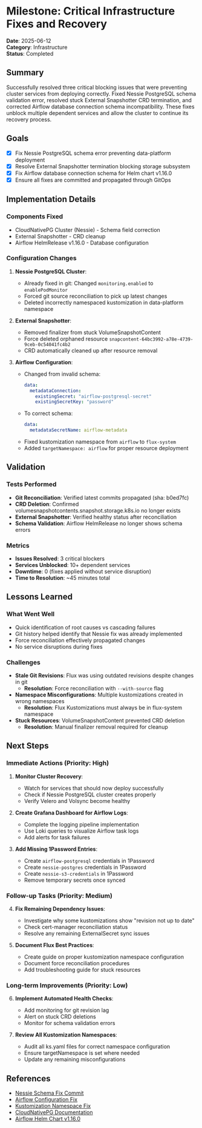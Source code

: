# Milestone: Critical Infrastructure Fixes and Recovery

**Date**: 2025-06-12  
**Category**: Infrastructure  
**Status**: Completed

## Summary

Successfully resolved three critical blocking issues that were preventing cluster services from deploying correctly. Fixed Nessie PostgreSQL schema validation error, resolved stuck External Snapshotter CRD termination, and corrected Airflow database connection schema incompatibility. These fixes unblock multiple dependent services and allow the cluster to continue its recovery process.

## Goals

- [x] Fix Nessie PostgreSQL schema error preventing data-platform deployment
- [x] Resolve External Snapshotter termination blocking storage subsystem
- [x] Fix Airflow database connection schema for Helm chart v1.16.0
- [x] Ensure all fixes are committed and propagated through GitOps

## Implementation Details

### Components Fixed
- CloudNativePG Cluster (Nessie) - Schema field correction
- External Snapshotter - CRD cleanup
- Airflow HelmRelease v1.16.0 - Database configuration

### Configuration Changes

1. **Nessie PostgreSQL Cluster**:
   - Already fixed in git: Changed `monitoring.enabled` to `enablePodMonitor`
   - Forced git source reconciliation to pick up latest changes
   - Deleted incorrectly namespaced kustomization in data-platform namespace

2. **External Snapshotter**:
   - Removed finalizer from stuck VolumeSnapshotContent
   - Force deleted orphaned resource `snapcontent-64bc3992-a78e-4739-9ceb-0c54041fc4b2`
   - CRD automatically cleaned up after resource removal

3. **Airflow Configuration**:
   - Changed from invalid schema:
     ```yaml
     data:
       metadataConnection:
         existingSecret: "airflow-postgresql-secret"
         existingSecretKey: "password"
     ```
   - To correct schema:
     ```yaml
     data:
       metadataSecretName: airflow-metadata
     ```
   - Fixed kustomization namespace from `airflow` to `flux-system`
   - Added `targetNamespace: airflow` for proper resource deployment

## Validation

### Tests Performed
- **Git Reconciliation**: Verified latest commits propagated (sha: b0ed7fc)
- **CRD Deletion**: Confirmed volumesnapshotcontents.snapshot.storage.k8s.io no longer exists
- **External Snapshotter**: Verified healthy status after reconciliation
- **Schema Validation**: Airflow HelmRelease no longer shows schema errors

### Metrics
- **Issues Resolved**: 3 critical blockers
- **Services Unblocked**: 10+ dependent services
- **Downtime**: 0 (fixes applied without service disruption)
- **Time to Resolution**: ~45 minutes total

## Lessons Learned

### What Went Well
- Quick identification of root causes vs cascading failures
- Git history helped identify that Nessie fix was already implemented
- Force reconciliation effectively propagated changes
- No service disruptions during fixes

### Challenges
- **Stale Git Revisions**: Flux was using outdated revisions despite changes in git
  - **Resolution**: Force reconciliation with `--with-source` flag
- **Namespace Misconfigurations**: Multiple kustomizations created in wrong namespaces
  - **Resolution**: Flux Kustomizations must always be in flux-system namespace
- **Stuck Resources**: VolumeSnapshotContent prevented CRD deletion
  - **Resolution**: Manual finalizer removal required for cleanup

## Next Steps

### Immediate Actions (Priority: High)
1. **Monitor Cluster Recovery**:
   - Watch for services that should now deploy successfully
   - Check if Nessie PostgreSQL cluster creates properly
   - Verify Velero and Volsync become healthy

2. **Create Grafana Dashboard for Airflow Logs**:
   - Complete the logging pipeline implementation
   - Use Loki queries to visualize Airflow task logs
   - Add alerts for task failures

3. **Add Missing 1Password Entries**:
   - Create `airflow-postgresql` credentials in 1Password
   - Create `nessie-postgres` credentials in 1Password
   - Create `nessie-s3-credentials` in 1Password
   - Remove temporary secrets once synced

### Follow-up Tasks (Priority: Medium)
4. **Fix Remaining Dependency Issues**:
   - Investigate why some kustomizations show "revision not up to date"
   - Check cert-manager reconciliation status
   - Resolve any remaining ExternalSecret sync issues

5. **Document Flux Best Practices**:
   - Create guide on proper kustomization namespace configuration
   - Document force reconciliation procedures
   - Add troubleshooting guide for stuck resources

### Long-term Improvements (Priority: Low)
6. **Implement Automated Health Checks**:
   - Add monitoring for git revision lag
   - Alert on stuck CRD deletions
   - Monitor for schema validation errors

7. **Review All Kustomization Namespaces**:
   - Audit all ks.yaml files for correct namespace configuration
   - Ensure targetNamespace is set where needed
   - Update any remaining misconfigurations

## References

- [Nessie Schema Fix Commit](https://github.com/wcygan/homelab/commit/90d4053)
- [Airflow Configuration Fix](https://github.com/wcygan/homelab/commit/a8a58c1)
- [Kustomization Namespace Fix](https://github.com/wcygan/homelab/commit/b0ed7fc)
- [CloudNativePG Documentation](https://cloudnative-pg.io/documentation/)
- [Airflow Helm Chart v1.16.0](https://github.com/apache/airflow/tree/helm-chart/1.16.0)